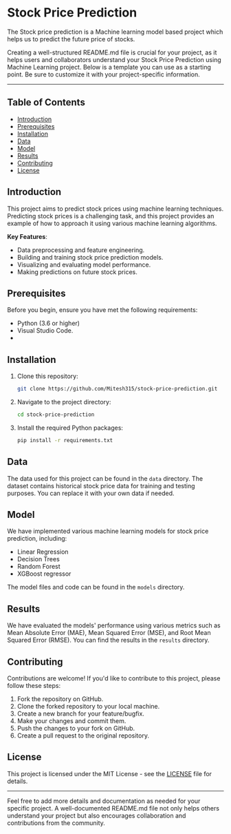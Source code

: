 # Stock Price Prediction
The Stock price prediction is a Machine learning model based project which helps us to predict the future price of stocks.

Creating a well-structured README.md file is crucial for your project, as it helps users and collaborators understand your Stock Price Prediction using Machine Learning project. Below is a template you can use as a starting point. Be sure to customize it with your project-specific information.

---

## Table of Contents

- [Introduction](#introduction)
- [Prerequisites](#prerequisites)
- [Installation](#installation)
- [Data](#data)
- [Model](#model)
- [Results](#results)
- [Contributing](#contributing)
- [License](#license)

## Introduction

This project aims to predict stock prices using machine learning techniques. Predicting stock prices is a challenging task, and this project provides an example of how to approach it using various machine learning algorithms.

**Key Features**:
- Data preprocessing and feature engineering.
- Building and training stock price prediction models.
- Visualizing and evaluating model performance.
- Making predictions on future stock prices.

## Prerequisites

Before you begin, ensure you have met the following requirements:

- Python (3.6 or higher)
- Visual Studio Code.
- 

## Installation

1. Clone this repository:

   ```bash
   git clone https://github.com/Mitesh315/stock-price-prediction.git
   ```

2. Navigate to the project directory:

   ```bash
   cd stock-price-prediction
   ```

3. Install the required Python packages:

   ```bash
   pip install -r requirements.txt
   ```

## Data

The data used for this project can be found in the `data` directory. The dataset contains historical stock price data for training and testing purposes. You can replace it with your own data if needed.

## Model

We have implemented various machine learning models for stock price prediction, including:

- Linear Regression
- Decision Trees
- Random Forest
- XGBoost regressor

The model files and code can be found in the `models` directory.

## Results

We have evaluated the models' performance using various metrics such as Mean Absolute Error (MAE), Mean Squared Error (MSE), and Root Mean Squared Error (RMSE). You can find the results in the `results` directory.

## Contributing

Contributions are welcome! If you'd like to contribute to this project, please follow these steps:

1. Fork the repository on GitHub.
2. Clone the forked repository to your local machine.
3. Create a new branch for your feature/bugfix.
4. Make your changes and commit them.
5. Push the changes to your fork on GitHub.
6. Create a pull request to the original repository.

## License

This project is licensed under the MIT License - see the [LICENSE](LICENSE) file for details.

---

Feel free to add more details and documentation as needed for your specific project. A well-documented README.md file not only helps others understand your project but also encourages collaboration and contributions from the community.
